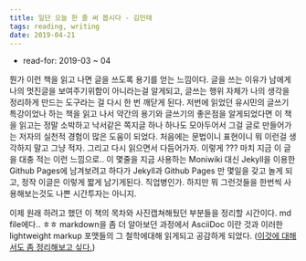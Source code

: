 ```yaml
---
title: 일단 오늘 한 줄 써 봅시다 - 김민태
tags: reading, writing
date: 2019-04-21
---
```


* read-for: 2019-03 ~ 04

뭔가 이런 책을 읽고 나면 글을 쓰도록 용기를 얻는 느낌이다. 글을 쓰는 이유가 남에게 나의 멋진글을 보여주기위함이 아니라는걸 알게되고, 글쓰는 행위 자체가 나의 생각을 정리하게 만드는 도구라는 걸 다시 한 번 깨닫게 된다. 저번에 읽었던 유시민의 글쓰기 특강이었나 하는 책을 읽고 나서 약간의 용기와 글쓰기의 좋은점을 알게되었다면 이 책을 읽고는 정말 소박하고 낙서같은 쪽지글 하나 하나도 모아두어서 그걸 글로 만들어가는 저자의 실천적 경험이 많은 도움이 되었다. 처음에는 문법이니 표현이니 뭐 이런걸 생각하지 말고 그냥 적자. 그리고 다시 읽으면서 다듬어가자. 이렇게 ??? 마치 지금 이 글을 대충 적는 이런 느낌으로.. 이 몇줄을 지금 사용하는 Moniwiki 대신 Jekyll을 이용한 Github Pages에 남겨보려고 하다가 Jekyll과 Github Pages 만 몇일을 갖고 놀게 되고, 정작 이글은 이렇게 짧게 남기게된다. 직업병인가. 하지만 뭐 그런것들을 한번씩 사용해보는것도 나쁜 시간투자는 아니지.

  이제 원래 하려고 했던 이 책의 목차와 사진캡쳐해뒀던 부분들을 정리할 시간이다. md file에다.. ㅎㅎ markdown을 좀 더 알아보던 과정에서 AsciiDoc 이란 것과 이러한 lightweight markup 포맷들의 그 철학에대해 읽게되고 공감하게 되었다. ([이것에 대해서도 좀 정리해보고 싶다.](LightweightMarkup들에대해))
  
  
